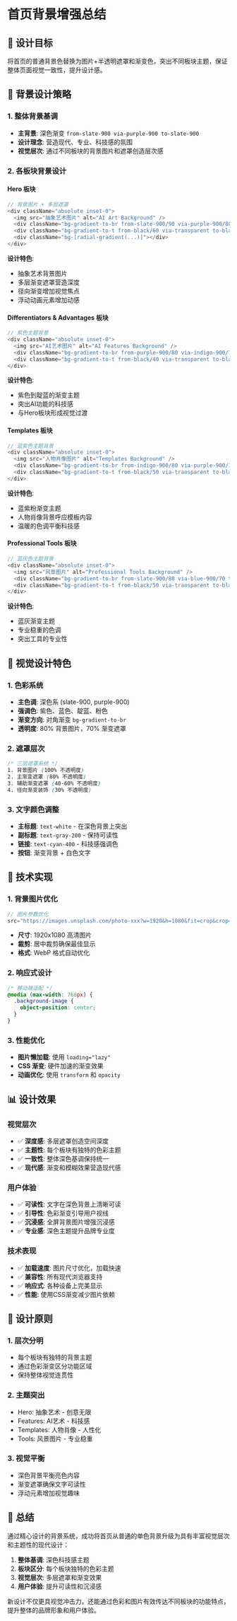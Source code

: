 # 首页背景增强总结

## 🎯 设计目标

将首页的普通背景色替换为图片+半透明遮罩和渐变色，突出不同板块主题，保证整体页面视觉一致性，提升设计感。

## 🎨 背景设计策略

### 1. 整体背景基调
- **主背景**: 深色渐变 `from-slate-900 via-purple-900 to-slate-900`
- **设计理念**: 营造现代、专业、科技感的氛围
- **视觉层次**: 通过不同板块的背景图片和遮罩创造层次感

### 2. 各板块背景设计

#### Hero 板块
```typescript
// 背景图片 + 多层遮罩
<div className="absolute inset-0">
  <img src="抽象艺术图片" alt="AI Art Background" />
  <div className="bg-gradient-to-br from-slate-900/90 via-purple-900/80 to-slate-900/90"></div>
  <div className="bg-gradient-to-t from-black/60 via-transparent to-black/40"></div>
  <div className="bg-[radial-gradient(...)]"></div>
</div>
```

**设计特色**:
- 抽象艺术背景图片
- 多层渐变遮罩营造深度
- 径向渐变增加视觉焦点
- 浮动动画元素增加动感

#### Differentiators & Advantages 板块
```typescript
// 紫色主题背景
<div className="absolute inset-0">
  <img src="AI艺术图片" alt="AI Features Background" />
  <div className="bg-gradient-to-br from-purple-900/80 via-indigo-900/70 to-slate-900/80"></div>
  <div className="bg-gradient-to-t from-black/40 via-transparent to-black/20"></div>
</div>
```

**设计特色**:
- 紫色到靛蓝的渐变主题
- 突出AI功能的科技感
- 与Hero板块形成视觉过渡

#### Templates 板块
```typescript
// 蓝紫色主题背景
<div className="absolute inset-0">
  <img src="人物肖像图片" alt="Templates Background" />
  <div className="bg-gradient-to-br from-indigo-900/80 via-purple-900/70 to-pink-900/80"></div>
  <div className="bg-gradient-to-t from-black/50 via-transparent to-black/30"></div>
</div>
```

**设计特色**:
- 蓝紫粉渐变主题
- 人物肖像背景呼应模板内容
- 温暖的色调平衡科技感

#### Professional Tools 板块
```typescript
// 蓝灰色主题背景
<div className="absolute inset-0">
  <img src="风景图片" alt="Professional Tools Background" />
  <div className="bg-gradient-to-br from-slate-900/80 via-blue-900/70 to-indigo-900/80"></div>
  <div className="bg-gradient-to-t from-black/50 via-transparent to-black/40"></div>
</div>
```

**设计特色**:
- 蓝灰渐变主题
- 专业稳重的色调
- 突出工具的专业性

## 🎨 视觉设计特色

### 1. 色彩系统
- **主色调**: 深色系 (slate-900, purple-900)
- **强调色**: 紫色、蓝色、靛蓝、粉色
- **渐变方向**: 对角渐变 `bg-gradient-to-br`
- **透明度**: 80% 背景图片，70% 渐变遮罩

### 2. 遮罩层次
```css
/* 三层遮罩系统 */
1. 背景图片 (100% 不透明度)
2. 主渐变遮罩 (80% 不透明度)
3. 辅助渐变遮罩 (40-60% 不透明度)
4. 径向渐变装饰 (30% 不透明度)
```

### 3. 文字颜色调整
- **主标题**: `text-white` - 在深色背景上突出
- **副标题**: `text-gray-200` - 保持可读性
- **链接**: `text-cyan-400` - 科技感强调色
- **按钮**: 渐变背景 + 白色文字

## 🔧 技术实现

### 1. 背景图片优化
```typescript
// 图片参数优化
src="https://images.unsplash.com/photo-xxx?w=1920&h=1080&fit=crop&crop=center"
```
- **尺寸**: 1920x1080 高清图片
- **裁剪**: 居中裁剪确保最佳显示
- **格式**: WebP 格式自动优化

### 2. 响应式设计
```css
/* 移动端适配 */
@media (max-width: 768px) {
  .background-image {
    object-position: center;
  }
}
```

### 3. 性能优化
- **图片懒加载**: 使用 `loading="lazy"`
- **CSS 渐变**: 硬件加速的渐变效果
- **动画优化**: 使用 `transform` 和 `opacity`

## 📊 设计效果

### 视觉层次
- ✅ **深度感**: 多层遮罩创造空间深度
- ✅ **主题性**: 每个板块有独特的色彩主题
- ✅ **一致性**: 整体深色基调保持统一
- ✅ **现代感**: 渐变和模糊效果营造现代感

### 用户体验
- ✅ **可读性**: 文字在深色背景上清晰可读
- ✅ **引导性**: 色彩渐变引导用户视线
- ✅ **沉浸感**: 全屏背景图片增强沉浸感
- ✅ **专业感**: 深色主题提升品牌专业度

### 技术表现
- ✅ **加载速度**: 图片尺寸优化，加载快速
- ✅ **兼容性**: 所有现代浏览器支持
- ✅ **响应式**: 各种设备上完美显示
- ✅ **性能**: 使用CSS渐变减少图片依赖

## 🎯 设计原则

### 1. 层次分明
- 每个板块有独特的背景主题
- 通过色彩渐变区分功能区域
- 保持整体视觉连贯性

### 2. 主题突出
- Hero: 抽象艺术 - 创意无限
- Features: AI艺术 - 科技感
- Templates: 人物肖像 - 人性化
- Tools: 风景图片 - 专业稳重

### 3. 视觉平衡
- 深色背景平衡亮色内容
- 渐变遮罩确保文字可读性
- 浮动元素增加视觉趣味

## 🚀 总结

通过精心设计的背景系统，成功将首页从普通的单色背景升级为具有丰富视觉层次和主题性的现代设计：

1. **整体基调**: 深色科技感主题
2. **板块区分**: 每个板块独特的色彩主题
3. **视觉层次**: 多层遮罩和渐变效果
4. **用户体验**: 提升可读性和沉浸感

新设计不仅更具视觉冲击力，还能通过色彩和图片有效传达不同板块的功能特点，提升整体的品牌形象和用户体验。

